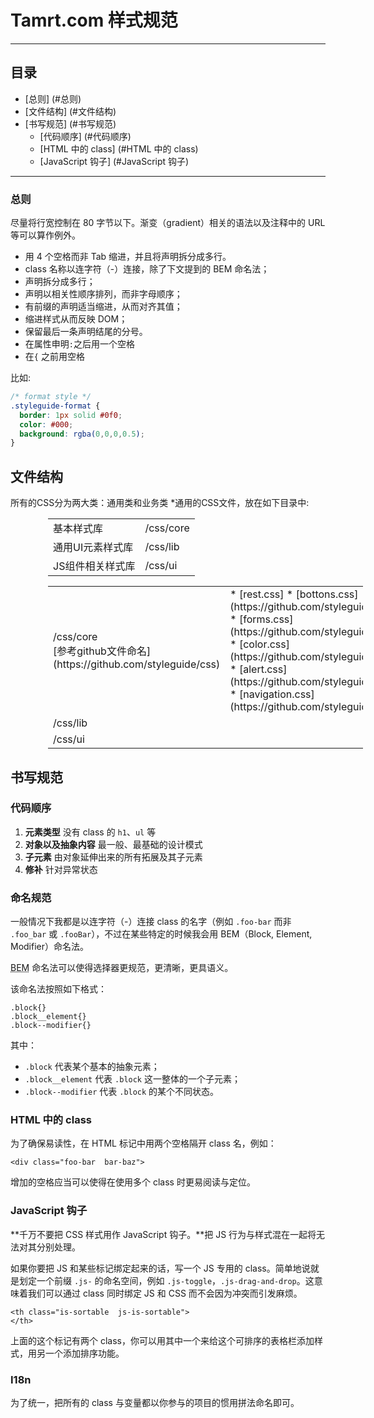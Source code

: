 # Tamrt.com 样式规范

---

## 目录

* [总则] (#总则)
* [文件结构] (#文件结构)
* [书写规范] (#书写规范)
  * [代码顺序] (#代码顺序)
  * [HTML 中的 class] (#HTML 中的 class)
  * [JavaScript 钩子] (#JavaScript 钩子)
 
---
### 总则

尽量将行宽控制在 80 字节以下。渐变（gradient）相关的语法以及注释中的 URL 等可以算作例外。

* 用 4 个空格而非 Tab 缩进，并且将声明拆分成多行。
* class 名称以连字符（-）连接，除了下文提到的 BEM 命名法；
* 声明拆分成多行；
* 声明以相关性顺序排列，而非字母顺序；
* 有前缀的声明适当缩进，从而对齐其值；
* 缩进样式从而反映 DOM；
* 保留最后一条声明结尾的分号。
* 在属性申明```:```之后用一个空格
* 在```{``` 之前用空格

比如:
```css
/* format style */
.styleguide-format {
  border: 1px solid #0f0;
  color: #000;
  background: rgba(0,0,0,0.5);
}
```
## 文件结构
  所有的CSS分为两大类：通用类和业务类
  *通用的CSS文件，放在如下目录中:
  <table width="300" style="margin-left:60px;">
  <tbody><tr><td> 基本样式库 </td><td style="text-align: left"> /css/core 
  </td></tr><tr><td> 通用UI元素样式库 </td><td style="text-align: left"> /css/lib
  </td></tr><tr><td> JS组件相关样式库 </td><td style="text-align: left"> /css/ui
  </td></tr></tbody>
  </table>
  <table width="300" style="margin-left:60px;">
  <tbody>
  <tr>
  <td> /css/core <br>
  [参考github文件命名](https://github.com/styleguide/css)</td>
  <td style="text-align: left"> 
* [rest.css]
* [bottons.css](https://github.com/styleguide/css/1.0)
* [forms.css](https://github.com/styleguide/css/2.0)
* [color.css](https://github.com/styleguide/css/11.0)
* [alert.css](https://github.com/styleguide/css/15.0)
* [navigation.css](https://github.com/styleguide/css/8.0)
  </td>
  </tr><tr><td> /css/lib </td><td style="text-align: left"> 
  </td></tr><tr><td>  /css/ui </td><td style="text-align: left"> 
  </td></tr></tbody>
  </table>
 
## 书写规范
### 代码顺序
1. **元素类型** 没有 class 的 `h1`、`ul` 等
2. **对象以及抽象内容** 最一般、最基础的设计模式
3. **子元素** 由对象延伸出来的所有拓展及其子元素
4. **修补** 针对异常状态
### 命名规范
一般情况下我都是以连字符（-）连接 class 的名字（例如 `.foo-bar` 而非 `.foo_bar` 或 `.fooBar`），不过在某些特定的时候我会用 BEM（Block, Element, Modifier）命名法。

<abbr title="Block, Element, Modifier">BEM</abbr> 命名法可以使得选择器更规范，更清晰，更具语义。

该命名法按照如下格式：

    .block{}
    .block__element{}
    .block--modifier{}

其中：

* `.block` 代表某个基本的抽象元素；
* `.block__element` 代表 `.block` 这一整体的一个子元素；
* `.block--modifier` 代表 `.block` 的某个不同状态。

### HTML 中的 class

为了确保易读性，在 HTML 标记中用两个空格隔开 class 名，例如：

    <div class="foo-bar  bar-baz">

增加的空格应当可以使得在使用多个 class 时更易阅读与定位。

### JavaScript 钩子

**千万不要把 CSS 样式用作 JavaScript 钩子。**把 JS 行为与样式混在一起将无法对其分别处理。

如果你要把 JS 和某些标记绑定起来的话，写一个 JS 专用的 class。简单地说就是划定一个前缀 `.js-` 的命名空间，例如 `.js-toggle`，`.js-drag-and-drop`。这意味着我们可以通过 class 同时绑定 JS 和 CSS 而不会因为冲突而引发麻烦。

    <th class="is-sortable  js-is-sortable">
    </th>

上面的这个标记有两个 class，你可以用其中一个来给这个可排序的表格栏添加样式，用另一个添加排序功能。

### I18n
为了统一，把所有的 class 与变量都以你参与的项目的惯用拼法命名即可。
